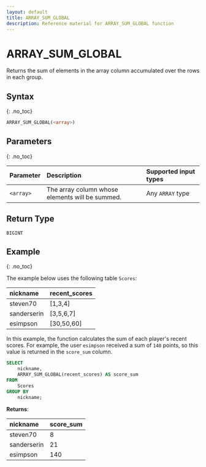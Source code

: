 ```yaml
---
layout: default
title: ARRAY_SUM_GLOBAL
description: Reference material for ARRAY_SUM_GLOBAL function
---
```


# ARRAY\_SUM\_GLOBAL

Returns the sum of elements in the array column accumulated over the rows in each group.

## Syntax
{: .no_toc}

```sql
ARRAY_SUM_GLOBAL(<array>)
```

## Parameters
{: .no_toc}

| Parameter | Description                                                    | Supported input types | 
| :--------- | :-------------------------------------------------------------- | :-------|
| `<array>`   | The array column whose elements will be summed. |  Any `ARRAY` type  |

## Return Type
`BIGINT`

## Example
{: .no_toc}

The example below uses the following table `Scores`:

| nickname        | recent_scores |
| :---------------| :-------------|
| steven70        | \[1,3,4]      |
| sanderserin     | \[3,5,6,7]    |
| esimpson        | \[30,50,60]   |


In this example, the function calculates the sum of each player's recent scores. For example, the user `esimpson` received a sum of `140` points, so this value is returned in the `score_sum` column. 

```sql
SELECT
	nickname,
	ARRAY_SUM_GLOBAL(recent_scores) AS score_sum
FROM
	Scores
GROUP BY
	nickname;
```

**Returns**:

| nickname         | score_sum     |
| :----------------| :------------ |
| steven70         | 8             |
| sanderserin      | 21            |
| esimpson         | 140           |
